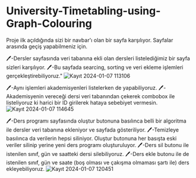 # University-Timetabling-using-Graph-Colouring

Proje ilk açıldığında sizi bir navbar'ı olan bir sayfa karşılıyor. Sayfalar arasında geçiş yapabilmeniz için.

🖊️-Dersler sayfasında veri tabanına ekli olan dersleri listelediğimiz bir sayfa sizleri karşılıyor. 
🖊️-Bu sayfada searcing, sorting  ve veri ekleme işlemleri gerçekleştirebiliyoruz."
![Kayıt 2024-01-07 113106](https://github.com/YusufUzeyir/University-Timetabling-using-Graph-Colouring/assets/92249669/18051fa4-ee75-4f0d-ab73-c8579adace34)


🖊️-Aynı işlemleri akademisyenleri listelerken de yapabiliyoruz. 
🖊️-Akademisyenin vereceği dersi veri tabanından çekerek combobox ile listeliyoruz ki harici bir ID girilerek hataya sebebiyet vermesin.
![Kayıt 2024-01-07 114645](https://github.com/YusufUzeyir/University-Timetabling-using-Graph-Colouring/assets/92249669/90ea7ea8-fb59-4dbb-88bf-25ebb963410a)

🖊️-Ders programı sayfasında oluştur butonuna basılınca belli bir algoritma ile dersler veri tabanına ekleniyor ve sayfada gösteriliyor.
🖊️-Temizleye basılınca da verilerin hepsi siliniyor. Oluştur butonuna her basışta eski veriler silinip yerine yeni ders programı oluşturuluyor.
🖊️-Ders sil butonu ile istenilen sınıf, gün ve saatteki dersi silebiliyoruz.
🖊️-Ders ekle butonu ile de istenilen sınıf, gün ve saate (boş olması ve çakışma olmaması şartı ile) ders ekleyebiliyoruz.
![Kayıt 2024-01-07 120451](https://github.com/YusufUzeyir/University-Timetabling-using-Graph-Colouring/assets/92249669/3845abff-3175-4729-962a-5f3171f9db92)
